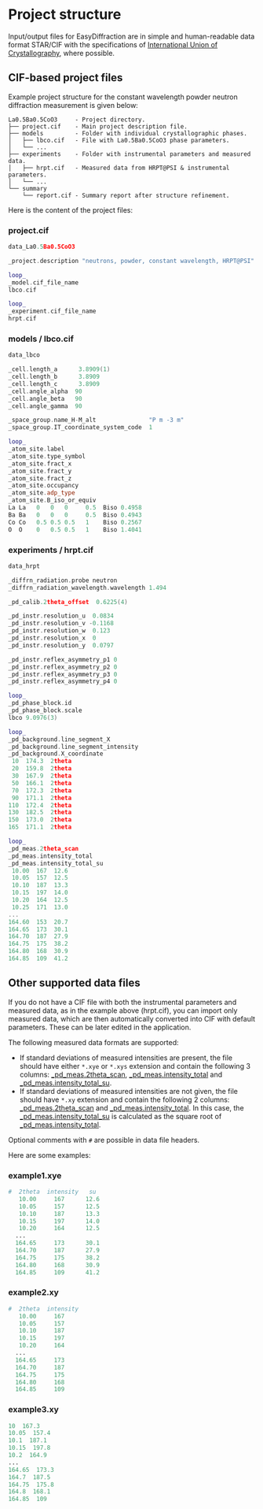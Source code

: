 # Project structure

Input/output files for EasyDiffraction are in simple and human-readable data format STAR/CIF with the specifications of [International Union of Crystallography](https://www.iucr.org), where possible.

## CIF-based project files

Example project structure for the constant wavelength powder neutron diffraction measurement is given below:

```
La0.5Ba0.5CoO3     - Project directory.
├── project.cif    - Main project description file.
├── models         - Folder with individual crystallographic phases.
│   ├── lbco.cif   - File with La0.5Ba0.5CoO3 phase parameters.
│   └── ...
├── experiments    - Folder with instrumental parameters and measured data.
│   ├── hrpt.cif   - Measured data from HRPT@PSI & instrumental parameters.
│   └── ...
└── summary
    └── report.cif - Summary report after structure refinement.
```

Here is the content of the project files:

### project.cif

```c++
data_La0.5Ba0.5CoO3

_project.description "neutrons, powder, constant wavelength, HRPT@PSI"

loop_
_model.cif_file_name
lbco.cif

loop_
_experiment.cif_file_name
hrpt.cif
```

### models / lbco.cif

```c++
data_lbco

_cell.length_a      3.8909(1)
_cell.length_b      3.8909
_cell.length_c      3.8909
_cell.angle_alpha  90
_cell.angle_beta   90
_cell.angle_gamma  90

_space_group.name_H-M_alt               "P m -3 m"
_space_group.IT_coordinate_system_code  1

loop_
_atom_site.label
_atom_site.type_symbol
_atom_site.fract_x
_atom_site.fract_y
_atom_site.fract_z
_atom_site.occupancy
_atom_site.adp_type
_atom_site.B_iso_or_equiv
La La   0   0   0     0.5  Biso 0.4958
Ba Ba   0   0   0     0.5  Biso 0.4943
Co Co   0.5 0.5 0.5   1    Biso 0.2567
O  O    0   0.5 0.5   1    Biso 1.4041
```

### experiments / hrpt.cif

```c++
data_hrpt

_diffrn_radiation.probe neutron
_diffrn_radiation_wavelength.wavelength 1.494

_pd_calib.2theta_offset  0.6225(4)

_pd_instr.resolution_u  0.0834
_pd_instr.resolution_v -0.1168
_pd_instr.resolution_w  0.123
_pd_instr.resolution_x  0
_pd_instr.resolution_y  0.0797

_pd_instr.reflex_asymmetry_p1 0
_pd_instr.reflex_asymmetry_p2 0
_pd_instr.reflex_asymmetry_p3 0
_pd_instr.reflex_asymmetry_p4 0

loop_
_pd_phase_block.id
_pd_phase_block.scale
lbco 9.0976(3)

loop_
_pd_background.line_segment_X
_pd_background.line_segment_intensity
_pd_background.X_coordinate
 10  174.3  2theta
 20  159.8  2theta
 30  167.9  2theta
 50  166.1  2theta
 70  172.3  2theta
 90  171.1  2theta
110  172.4  2theta
130  182.5  2theta
150  173.0  2theta
165  171.1  2theta

loop_
_pd_meas.2theta_scan
_pd_meas.intensity_total
_pd_meas.intensity_total_su
 10.00  167  12.6
 10.05  157  12.5
 10.10  187  13.3
 10.15  197  14.0
 10.20  164  12.5
 10.25  171  13.0
...
164.60  153  20.7
164.65  173  30.1
164.70  187  27.9
164.75  175  38.2
164.80  168  30.9
164.85  109  41.2
```

## Other supported data files

If you do not have a CIF file with both the instrumental parameters and measured data, as in the example above (hrpt.cif), you can import only measured data, which are then automatically converted into CIF with default parameters. These can be later edited in the application.

The following measured data formats are supported:

* If standard deviations of measured intensities are present, the file should have either `*.xye` or `*.xys` extension and contain the following 3 columns: [\_pd_meas.2theta\_scan](dictionaries/_pd_meas.md), [\_pd_meas.intensity\_total](dictionaries/_pd_meas.md) and [\_pd_meas.intensity\_total\_su](dictionaries/_pd_meas.md).
* If standard deviations of measured intensities are not given, the file should have `*.xy` extension and contain the following 2 columns: [\_pd_meas.2theta\_scan](dictionaries/_pd_meas.md) and [\_pd_meas.intensity\_total](dictionaries/_pd_meas.md). In this case, the [\_pd_meas.intensity\_total\_su](dictionaries/_pd_meas.md) is calculated as the square root of [\_pd_meas.intensity\_total](dictionaries/_pd_meas.md).

Optional comments with `#` are possible in data file headers.

Here are some examples:

### example1.xye

```python
#  2theta  intensity   su
   10.00     167      12.6
   10.05     157      12.5
   10.10     187      13.3
   10.15     197      14.0
   10.20     164      12.5
  ...
  164.65     173      30.1
  164.70     187      27.9
  164.75     175      38.2
  164.80     168      30.9
  164.85     109      41.2
```

### example2.xy

```python
#  2theta  intensity
   10.00     167    
   10.05     157    
   10.10     187    
   10.15     197    
   10.20     164    
  ...
  164.65     173    
  164.70     187    
  164.75     175    
  164.80     168    
  164.85     109    
```

### example3.xy

```python
10  167.3    
10.05  157.4    
10.1  187.1    
10.15  197.8    
10.2  164.9    
...
164.65  173.3    
164.7  187.5    
164.75  175.8    
164.8  168.1    
164.85  109    
```
